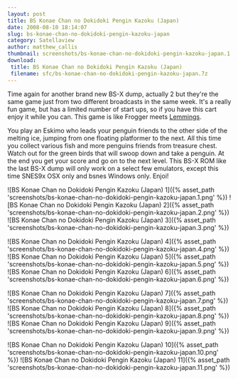 ```yaml
---
layout: post
title: BS Konae Chan no Dokidoki Pengin Kazoku (Japan)
date: 2008-08-10 18:14:07
slug: bs-konae-chan-no-dokidoki-pengin-kazoku-japan
category: Satellaview
author: matthew_callis
thumbnail: screenshots/bs-konae-chan-no-dokidoki-pengin-kazoku-japan.1.png
download:
 title: BS Konae Chan no Dokidoki Pengin Kazoku (Japan)
 filename: sfc/bs-konae-chan-no-dokidoki-pengin-kazoku-japan.7z
---
```


Time again for another brand new BS-X dump, actually 2 but they're the same game just from two different broadcasts in the same week. It's a really fun game, but has a limited number of start ups, so if you have this cart enjoy it while you can. This game is like Frogger meets [Lemmings](http://superfamicom.org/info/47/ "Lemmings").

You play an Eskimo who leads your penguin friends to the other side of the melting ice, jumping from one floating platformer to the next. All this time you collect various fish and more penguins friends from treasure chest. Watch out for the green birds that will swoop down and take a penguin. At the end you get your score and go on to the next level. This BS-X ROM like the last BS-X dump will only work on a select few emulators, except this time SNES9x OSX only and bsnes Windows only. Enjoi!

![BS Konae Chan no Dokidoki Pengin Kazoku (Japan) 1]({% asset_path 'screenshots/bs-konae-chan-no-dokidoki-pengin-kazoku-japan.1.png' %})
![BS Konae Chan no Dokidoki Pengin Kazoku (Japan) 2]({% asset_path 'screenshots/bs-konae-chan-no-dokidoki-pengin-kazoku-japan.2.png' %})
![BS Konae Chan no Dokidoki Pengin Kazoku (Japan) 3]({% asset_path 'screenshots/bs-konae-chan-no-dokidoki-pengin-kazoku-japan.3.png' %})

![BS Konae Chan no Dokidoki Pengin Kazoku (Japan) 4]({% asset_path 'screenshots/bs-konae-chan-no-dokidoki-pengin-kazoku-japan.4.png' %})
![BS Konae Chan no Dokidoki Pengin Kazoku (Japan) 5]({% asset_path 'screenshots/bs-konae-chan-no-dokidoki-pengin-kazoku-japan.5.png' %})
![BS Konae Chan no Dokidoki Pengin Kazoku (Japan) 6]({% asset_path 'screenshots/bs-konae-chan-no-dokidoki-pengin-kazoku-japan.6.png' %})

![BS Konae Chan no Dokidoki Pengin Kazoku (Japan) 7]({% asset_path 'screenshots/bs-konae-chan-no-dokidoki-pengin-kazoku-japan.7.png' %})
![BS Konae Chan no Dokidoki Pengin Kazoku (Japan) 8]({% asset_path 'screenshots/bs-konae-chan-no-dokidoki-pengin-kazoku-japan.8.png' %})
![BS Konae Chan no Dokidoki Pengin Kazoku (Japan) 9]({% asset_path 'screenshots/bs-konae-chan-no-dokidoki-pengin-kazoku-japan.9.png' %})

![BS Konae Chan no Dokidoki Pengin Kazoku (Japan) 10]({% asset_path 'screenshots/bs-konae-chan-no-dokidoki-pengin-kazoku-japan.10.png' %})
![BS Konae Chan no Dokidoki Pengin Kazoku (Japan) 11]({% asset_path 'screenshots/bs-konae-chan-no-dokidoki-pengin-kazoku-japan.11.png' %})
